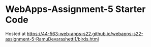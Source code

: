 # WebApps-Assignment-5 Starter Code
Hosted at https://44-563-web-apps-s22.github.io/webapps-s22-assignment-5-RamuDevarashetti1/birds.html 